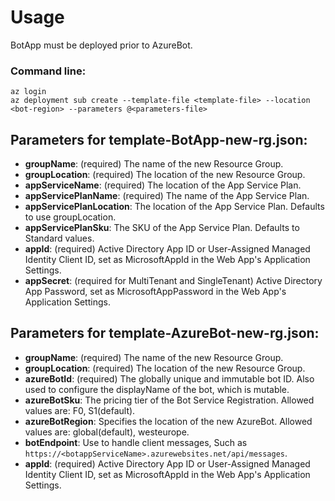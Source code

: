 # Usage
BotApp must be deployed prior to AzureBot.

### Command line:
`az login`<br>
`az deployment sub create --template-file <template-file> --location <bot-region> --parameters @<parameters-file>`

## Parameters for template-BotApp-new-rg.json:

- **groupName**: (required)           The name of the new Resource Group.
- **groupLocation**: (required)       The location of the new Resource Group.
- **appServiceName**: (required)      The location of the App Service Plan.
- **appServicePlanName**: (required)  The name of the App Service Plan.
- **appServicePlanLocation**:         The location of the App Service Plan. Defaults to use groupLocation.
- **appServicePlanSku**:              The SKU of the App Service Plan. Defaults to Standard values.
- **appId**: (required)               Active Directory App ID or User-Assigned Managed Identity Client ID, set as MicrosoftAppId in the Web App's Application Settings.
- **appSecret**: (required for MultiTenant and SingleTenant)  Active Directory App Password, set as MicrosoftAppPassword in the Web App's Application Settings.

## Parameters for template-AzureBot-new-rg.json:

- **groupName**: (required)           The name of the new Resource Group.
- **groupLocation**: (required)       The location of the new Resource Group.
- **azureBotId**: (required)          The globally unique and immutable bot ID. Also used to configure the displayName of the bot, which is mutable.
- **azureBotSku**:                    The pricing tier of the Bot Service Registration. Allowed values are: F0, S1(default).
- **azureBotRegion**:                 Specifies the location of the new AzureBot. Allowed values are: global(default), westeurope.
- **botEndpoint**:                    Use to handle client messages, Such as `https://<botappServiceName>.azurewebsites.net/api/messages`.
- **appId**: (required)               Active Directory App ID or User-Assigned Managed Identity Client ID, set as MicrosoftAppId in the Web App's Application Settings.